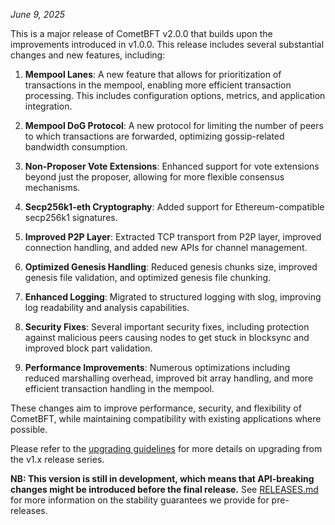 _June 9, 2025_

This is a major release of CometBFT v2.0.0 that builds upon the improvements introduced in v1.0.0. This release includes several substantial changes and new features, including:

1. **Mempool Lanes**: A new feature that allows for prioritization of transactions in the mempool, enabling more efficient transaction processing. This includes configuration options, metrics, and application integration.

2. **Mempool DoG Protocol**: A new protocol for limiting the number of peers to which transactions are forwarded, optimizing gossip-related bandwidth consumption.

3. **Non-Proposer Vote Extensions**: Enhanced support for vote extensions beyond just the proposer, allowing for more flexible consensus mechanisms.

4. **Secp256k1-eth Cryptography**: Added support for Ethereum-compatible secp256k1 signatures.

5. **Improved P2P Layer**: Extracted TCP transport from P2P layer, improved connection handling, and added new APIs for channel management.

6. **Optimized Genesis Handling**: Reduced genesis chunks size, improved genesis file validation, and optimized genesis file chunking.

7. **Enhanced Logging**: Migrated to structured logging with slog, improving log readability and analysis capabilities.

8. **Security Fixes**: Several important security fixes, including protection against malicious peers causing nodes to get stuck in blocksync and improved block part validation.

9. **Performance Improvements**: Numerous optimizations including reduced marshalling overhead, improved bit array handling, and more efficient transaction handling in the mempool.

These changes aim to improve performance, security, and flexibility of CometBFT, while maintaining compatibility with existing applications where possible.

Please refer to the [upgrading guidelines](./UPGRADING.md) for more details on upgrading from the v1.x release series.

**NB: This version is still in development, which means that API-breaking changes might be introduced before the final release.** See [RELEASES.md](./RELEASES.md) for more information on the stability guarantees we provide for pre-releases.
